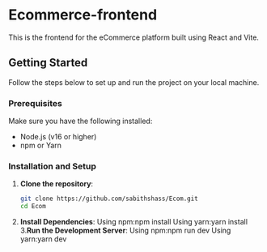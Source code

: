 # Ecommerce-frontend
This is the frontend for the eCommerce platform built using React and Vite.

## Getting Started
Follow the steps below to set up and run the project on your local machine.

### Prerequisites

Make sure you have the following installed:

-  Node.js (v16 or higher)
-  npm or Yarn

### Installation and Setup

1. **Clone the repository**:
   ```bash
   git clone https://github.com/sabithshass/Ecom.git
   cd Ecom
2. **Install Dependencies**:
   Using npm:npm install
   Using yarn:yarn install
3.**Run the Development Server**: 
   Using npm:npm run dev
   Using yarn:yarn dev
